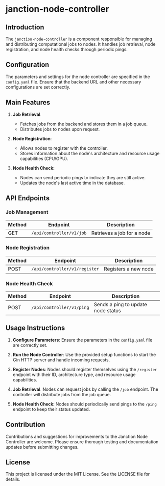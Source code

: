 # janction-node-controller

## Introduction

The `janction-node-controller` is a component responsible for managing and distributing computational jobs to nodes. It handles job retrieval, node registration, and node health checks through periodic pings.

## Configuration

The parameters and settings for the node controller are specified in the `config.yaml` file. Ensure that the backend URL and other necessary configurations are set correctly.

## Main Features

1. **Job Retrieval**:
   - Fetches jobs from the backend and stores them in a job queue.
   - Distributes jobs to nodes upon request.

2. **Node Registration**:
   - Allows nodes to register with the controller.
   - Stores information about the node's architecture and resource usage capabilities (CPU/GPU).

3. **Node Health Check**:
   - Nodes can send periodic pings to indicate they are still active.
   - Updates the node's last active time in the database.

## API Endpoints

### Job Management

| Method | Endpoint          | Description                       |
| ------ | ----------------- | --------------------------------- |
| GET    | `/api/controller/v1/job` | Retrieves a job for a node     |

### Node Registration

| Method | Endpoint                   | Description                       |
| ------ | -------------------------- | --------------------------------- |
| POST   | `/api/controller/v1/register` | Registers a new node             |

### Node Health Check

| Method | Endpoint                   | Description                       |
| ------ | -------------------------- | --------------------------------- |
| POST   | `/api/controller/v1/ping` | Sends a ping to update node status |

## Usage Instructions

1. **Configure Parameters**:
   Ensure the parameters in the `config.yaml` file are correctly set.

2. **Run the Node Controller**:
   Use the provided setup functions to start the Gin HTTP server and handle incoming requests.

3. **Register Nodes**:
   Nodes should register themselves using the `/register` endpoint with their ID, architecture type, and resource usage capabilities.

4. **Job Retrieval**:
   Nodes can request jobs by calling the `/job` endpoint. The controller will distribute jobs from the job queue.

5. **Node Health Check**:
   Nodes should periodically send pings to the `/ping` endpoint to keep their status updated.

## Contribution

Contributions and suggestions for improvements to the Janction Node Controller are welcome. Please ensure thorough testing and documentation updates before submitting changes.

## License

This project is licensed under the MIT License. See the LICENSE file for details.
